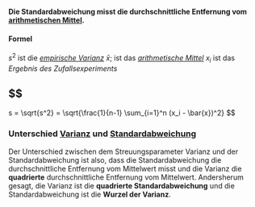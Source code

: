 **Die Standardabweichung misst die durchschnittliche Entfernung vom [arithmetischen Mittel](Arithmetisches%20Mittel.md).**

#### Formel

$s^2$ ist die *[empirische Varianz](Empirische%20Varianz.md)*
$\bar{x};$ ist das *[arithmetische Mittel](Arithmetisches%20Mittel.md)*
$x_i$ ist das *Ergebnis des Zufallsexperiments*

## $$
s = \sqrt{s^2} = \sqrt{\frac{1}{n-1} \sum\_{i=1}^n (x_i - \bar{x})^2}
$$

### Unterschied [Varianz](Empirische%20Varianz.md) und [Standardabweichung](Empirische%20Standardabweichung.md)

Der Unterschied zwischen dem Streuungsparameter Varianz und der Standardabweichung ist also, dass die Standardabweichung die durchschnittliche Entfernung vom Mittelwert misst und die Varianz die **quadrierte** durchschnittliche Entfernung vom Mittelwert. Andersherum gesagt, die Varianz ist die **quadrierte Standardabweichung** und die Standardabweichung ist die **Wurzel der Varianz**.
